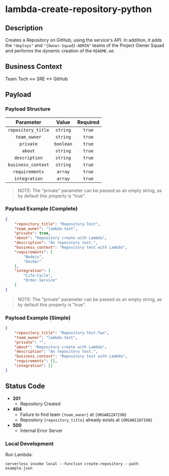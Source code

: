 # lambda-create-repository-python

## Description
Creates a Repository on GitHub, using the service's API.
In addition, it adds the `"deploys"` and `"{Owner-Squad}-ADMIN"` teams of the Project Owner Squad and performs the dynamic creation of the `README.md`.

## Business Context
Team Tech <-> SRE <-> GitHub

## Payload

### Payload Structure

<div align="center">

|Parameter|Value|Required|
|:---:|:---:|:---:|
|`repository_title`|`string`| `true`|
|`team_owner`|`string`|`true`|
|`private`|`boolean`|`true`|
|`about`|`string`|`true`|
|`description`|`string`|`true`|
|`business_context`|`string`|`true`|
|`requirements`|`array`|`true`|
|`integration`|`array`|`true`|

</div>

> NOTE: The "private" parameter can be passed as an empty string, as by default this property is "true".


### Payload Example (Complete)
```json
{
    "repository_title": "Repository-Test",
    "team_owner": "lambda-test",
    "private": true,
    "about": "Repository create with Lambda",
    "description": "An repository test.",
    "business_context": "Repository test with Lambda",
    "requirements": [
        "Nodejs",
        "Docker"
    ],
    "integration": [
        "Life-Cycle",
        "Order-Service"
    ]
}
```
> NOTE: The "private" parameter can be passed as an empty string, as by default this property is "true".

### Payload Example (Simple)
```json
{
    "repository_title": "Repository-Test-Two",
    "team_owner": "lambda-test",
    "private": "",
    "about": "Repository create with Lambda",
    "description": "An repository test.",
    "business_context": "Repository test with Lambda",
    "requirements": [],
    "integration": []
}
```

## Status Code
- **201**
    - Repository Created
- **404**
    - Failure to find team `{team_owner}` at `{ORGANIZATION}`
    - Repository `{repository_title}` already exists at `{ORGANIZATION}`
- **500**
    - Internal Error Server

### Local Development

Run Lambda:
```
serverless invoke local --function create-repository --path example.json
```